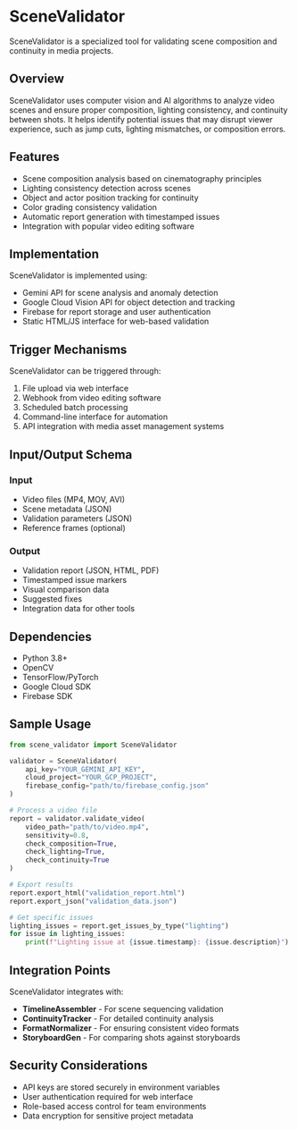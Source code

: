# SceneValidator

SceneValidator is a specialized tool for validating scene composition and continuity in media projects.

## Overview

SceneValidator uses computer vision and AI algorithms to analyze video scenes and ensure proper composition, lighting consistency, and continuity between shots. It helps identify potential issues that may disrupt viewer experience, such as jump cuts, lighting mismatches, or composition errors.

## Features

- Scene composition analysis based on cinematography principles
- Lighting consistency detection across scenes
- Object and actor position tracking for continuity
- Color grading consistency validation
- Automatic report generation with timestamped issues
- Integration with popular video editing software

## Implementation

SceneValidator is implemented using:
- Gemini API for scene analysis and anomaly detection
- Google Cloud Vision API for object detection and tracking
- Firebase for report storage and user authentication
- Static HTML/JS interface for web-based validation

## Trigger Mechanisms

SceneValidator can be triggered through:
1. File upload via web interface
2. Webhook from video editing software
3. Scheduled batch processing
4. Command-line interface for automation
5. API integration with media asset management systems

## Input/Output Schema

### Input
- Video files (MP4, MOV, AVI)
- Scene metadata (JSON)
- Validation parameters (JSON)
- Reference frames (optional)

### Output
- Validation report (JSON, HTML, PDF)
- Timestamped issue markers
- Visual comparison data
- Suggested fixes
- Integration data for other tools

## Dependencies

- Python 3.8+
- OpenCV
- TensorFlow/PyTorch
- Google Cloud SDK
- Firebase SDK

## Sample Usage

```python
from scene_validator import SceneValidator

validator = SceneValidator(
    api_key="YOUR_GEMINI_API_KEY",
    cloud_project="YOUR_GCP_PROJECT",
    firebase_config="path/to/firebase_config.json"
)

# Process a video file
report = validator.validate_video(
    video_path="path/to/video.mp4",
    sensitivity=0.8,
    check_composition=True,
    check_lighting=True,
    check_continuity=True
)

# Export results
report.export_html("validation_report.html")
report.export_json("validation_data.json")

# Get specific issues
lighting_issues = report.get_issues_by_type("lighting")
for issue in lighting_issues:
    print(f"Lighting issue at {issue.timestamp}: {issue.description}")
```

## Integration Points

SceneValidator integrates with:
- **TimelineAssembler** - For scene sequencing validation
- **ContinuityTracker** - For detailed continuity analysis
- **FormatNormalizer** - For ensuring consistent video formats
- **StoryboardGen** - For comparing shots against storyboards

## Security Considerations

- API keys are stored securely in environment variables
- User authentication required for web interface
- Role-based access control for team environments
- Data encryption for sensitive project metadata